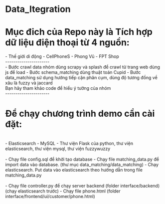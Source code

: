 # Data_Itegration

<h1>Mục đich của Repo này là Tích hợp dữ liệu điện thoại từ 4 nguồn:</h1>
- Thế giới di động
- CellPhoneS
- Phong Vũ
- FPT Shop
<br>
----------------------
<br>
- Bước crawl data nhóm dùng scrapy và splash để crawl từ trang web dùng js để load
- Bước schema_matching dùng thuật toán Cupid
- Bước data_matching sử dụng hướng tiếp cận phân cụm, dùng độ tương đồng về xâu là fuzzy và jaccard
<br>
Bạn hãy tham khảo code để hiểu ý tưởng của nhóm
<br>
----------------------
<br>
<h1>Để chạy chương trình demo cần cài đặt:</h1>
<br>
- Elasticsearch
- MySQL
- Thư viện Flask của python, thư viện elasticsearch, thư viện mysql, thư viện fuzzywuzzy
<br>
<br>
- Chạy file config.sql để khởi tạo database
- Chạy file matching_data.py để import data vào database. (thư mục data_matching/data_matching)
- Chạy elasticsearch. Put data vào elasticsearch theo hướng dẫn trong file matching_data.py
<br>
<br>
- Chạy file controller.py để chạy server backend (folder interface/backend) (chạy elasticsearch trước)
- Chạy file phone.html (folder interface/frontend/ui/customer/phone.html)